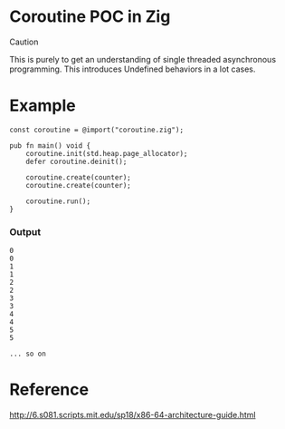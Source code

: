 # Coroutine POC in Zig

>[!CAUTION]
> This is purely to get an understanding of single threaded asynchronous programming. This introduces Undefined behaviors in a lot cases.

# Example

```zig
const coroutine = @import("coroutine.zig");

pub fn main() void {
    coroutine.init(std.heap.page_allocator); 
    defer coroutine.deinit();

    coroutine.create(counter);
    coroutine.create(counter);

    coroutine.run();
}
```
### Output
```
0
0
1
1
2
2
3
3
4
4
5
5

... so on
```

# Reference

http://6.s081.scripts.mit.edu/sp18/x86-64-architecture-guide.html
